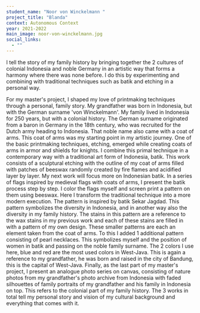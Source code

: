 ```yaml
---
student_name: "Noor von Winckelmann "
project_title: "Blanda"
context: Autonomous Context
year: 2021-2022
main_image: noor-von-winckelmann.jpg
social_links:
  - ""
---
```

I tell the story of my family history by bringing together the 2 cultures of colonial Indonesia and noble Germany in an artistic way that forms a harmony where there was none before. I do this by experimenting and combining with traditional techniques such as batik and etching in a personal way. 

For my master's project, I shaped my love of printmaking techniques through a personal, family story. 
My grandfather was born in Indonesia, but with the German surname 'von Winckelmann'. My family lived in Indonesia for 250 years, but with a colonial history. The German surname originated from a baron in Germany in the 18th century, who was recruited for the Dutch army heading to Indonesia. That noble name also came with a coat of arms. This coat of arms was my starting point in my artistic journey. One of the basic printmaking techniques, etching, emerged while creating coats of arms in armor and shields for knights. I combine this primal technique in a contemporary way with a traditional art form of Indonesia, batik. This work consists of a sculptural etching with the outline of my coat of arms filled with patches of beeswax randomly created by fire flames and acidified layer by layer. 
My next work will focus more on Indonesian batik. In a series of flags inspired by medieval flags with coats of arms, I present the batik process step by step. I color the flags myself and screen print a pattern on them using beeswax. Here I transform the traditional technique into a more modern execution. The pattern is inspired by batik Sekar Jagdad. This pattern symbolizes the diversity in Indonesia, and in another way also the diversity in my family history. The stains in this pattern are a reference to the wax stains in my previous work and each of these stains are filled in with a pattern of my own design. These smaller patterns are each an element taken from the coat of arms. To this I added 1 additional pattern consisting of pearl necklaces. This symbolizes myself and the position of women in batik and passing on the noble family surname. The 2 colors I use here, blue and red are the most used colors in West-Java. This is again a reference to my grandfather, he was born and raised in the city of Bandung, this is the capital of West-Java. 
Finally, as the last part of my master's project, I present an analogue photo series on canvas, consisting of nature photos from my grandfather's photo archive from Indonesia with faded silhouettes of family portraits of my grandfather and his family in Indonesia on top. This refers to the colonial part of my family history. 
The 3 works in total tell my personal story and vision of my cultural background and everything that comes with it.  